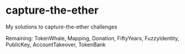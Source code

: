 # capture-the-ether
My solutions to capture-the-ether challenges

Remaining: 
TokenWhale, Mapping, Donation, FiftyYears, FuzzyIdentity, PublicKey, AccountTakeover, TokenBank